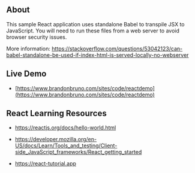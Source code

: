 ## About

This sample React application uses standalone Babel to transpile JSX to JavaScript. You will need to run these files from a web server to avoid browser security issues.

More information:
https://stackoverflow.com/questions/53042123/can-babel-standalone-be-used-if-index-html-is-served-locally-no-webserver

## Live Demo

* [https://www.brandonbruno.com/sites/code/reactdemo](https://www.brandonbruno.com/sites/code/reactdemo)

## React Learning Resources

* https://reactjs.org/docs/hello-world.html

* https://developer.mozilla.org/en-US/docs/Learn/Tools_and_testing/Client-side_JavaScript_frameworks/React_getting_started

* https://react-tutorial.app

